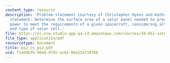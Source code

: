 ```yaml
---
content_type: resource
description: 'Problem statement courtesy of Christopher Hynes and Kathryn Weiss. Problem
  statement: Determine the surface area of a solar panel needed to produce enough
  power to meet the requirements of a given spacecraft, considering altitude and inclination
  and type of solar cell.'
file: https://ol-ocw-studio-app-qa.s3.amazonaws.com/courses/16-851-satellite-engineering-fall-2003/f1ad4bfb90a9d745ac8266e22e710766_ps2_cs_ps2.pdf
file_type: application/pdf
resourcetype: Document
title: ps2_cs_ps2.pdf
uid: f1ad4bfb-90a9-d745-ac82-66e22e710766
---
```

